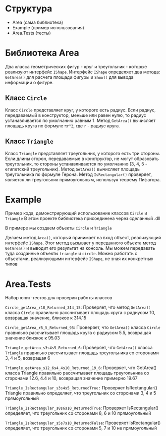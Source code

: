 # Структура
- Area (сама библиотека)
- Example (пример использования)
- Area.Tests (тесты)

# Библиотека Area

Два класса геометрических фигур - круг и треугольник - которые реализуют интерфейс `IShape`. 
Интерфейс `IShape` определяет два метода: `GetArea()` для расчета площади фигуры и `Show()` для вывода информации о фигуре.

## Класс `Circle`

Класс `Circle` представляет круг, у которого есть радиус. Если радиус, передаваемый в конструктор, меньше или равен нулю, то радиус устанавливается по умолчанию равным 1. 
Метод `GetArea()` вычисляет площадь круга по формуле `πr^2`, где `r` - радиус круга.

## Класс `Triangle`

Класс `Triangle` представляет треугольник, у которого есть три стороны. Если длины сторон, передаваемые в конструктор, не могут образовать треугольник, то стороны устанавливаются по умолчанию (3, 4, 5 - египетский треугольник). 
Метод `GetArea()` вычисляет площадь треугольника по формуле Герона. 
Метод `IsRectangular()` проверяет, является ли треугольник прямоугольным, используя теорему Пифагора.


# Example

Пример кода, демонстрирующий использование классов `Circle` и `Triangle`
В этом проекте библиотека присоединена через сделанный .dll

В примере мы создаем объекты `Circle` и `Triangle`

Делаем  метод `Area()`, который принимает на вход объект, реализующий интерфейс `IShape`. Этот метод вызывает у переданного объекта метод `GetArea()` и выводит его результат на консоль. Мы можем передавать туда созданные объекты `triangle` и `circle`. Можно работать с объектами, реализующими интерфейс `IShape`, не зная их конкретных типов

# Area.Tests

Набор юнит-тестов для проверки работы классов

`Circle_getArea_r10_Returned_314_15`: Проверяет, что метод `GetArea()` класса `Circle` правильно рассчитывает площадь круга с радиусом 10, возвращая значение, близкое к 314.15

`Circle_getArea_r5_5_Returned_95`: Проверяет, что  `GetArea()` класса `Circle` правильно рассчитывает площадь круга с радиусом 5.5, возвращая значение близкое к 95.03

`Triangle_getArea_s3s4s5_Returned_6`: Проверяет, что `GetArea()` класса `Triangle` правильно рассчитывает площадь треугольника со сторонами 3, 4 и 5, возвращая 6

`Triangle_getArea_s12_6s4_4s10_Returned_19_6`: Проверяет, что GetArea() класса Triangle правильно рассчитывает площадь треугольника со сторонами 12.6, 4.4 и 10, возвращая значение примерно 19.67

`Triangle_IsRectangular_s3s4s5_ReturnedTrue:` Проверяет IsRectangular() Triangle правильно определяет, что треугольник со сторонами 3, 4 и 5 прямоугольный

`Triangle_IsRectangular_s8s6s10_ReturnedTrue`: Проверяет IsRectangular() определяет, что треугольник со сторонами 8, 6 и 10 прямоугольный

`Triangle_IsRectangular_s5s7s10_ReturnedFalse`: Проверяет IsRectangular() определяет, что треугольник со сторонами 5, 7 и 10 не прямоугольный
